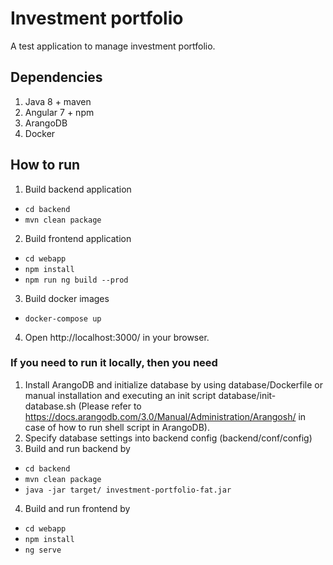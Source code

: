 # Investment portfolio
A test application to manage investment portfolio.

## Dependencies 
1) Java 8 + maven
2) Angular 7 + npm
4) ArangoDB
3) Docker

## How to run
1) Build backend application
  * ```cd backend```
  * ```mvn clean package```
2) Build frontend application
  * ```cd webapp```
  * ```npm install```
  * ```npm run ng build --prod```
3) Build docker images
  * ```docker-compose up```
4) Open http://localhost:3000/ in your browser.  

### If you need to run it locally, then you need
1) Install ArangoDB and initialize database by using database/Dockerfile or manual installation and executing an init script database/init-database.sh (Please refer to https://docs.arangodb.com/3.0/Manual/Administration/Arangosh/ in case of how to run shell script in ArangoDB).
2) Specify database settings into backend config (backend/conf/config)
3) Build and run backend by
  * ```cd backend```
  * ```mvn clean package```
  * ```java -jar target/ investment-portfolio-fat.jar```
4) Build and run frontend by
  * ```cd webapp```
  * ```npm install```
  * ```ng serve```
  
 
